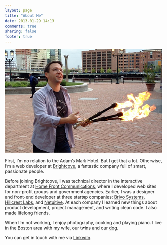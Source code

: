 ```yaml
---
layout: page
title: "About Me"
date: 2013-01-29 14:13
comments: true
sharing: false
footer: true
---
```


![Adam Mark](/images/about/adammark.jpg)

First, I’m no relation to the Adam’s Mark Hotel. But I get that a lot.
Otherwise, I’m a web developer at [Brightcove][1], a fantastic company full 
of smart, passionate people.

Before joining Brightcove, I was technical director in the interactive
department at [Home Front Communications][2], where I developed web sites for
non-profit groups and government agencies. Earlier, I was a designer and 
front-end developer at three startup companies: [Brivo Systems][3], 
[Hillcrest Labs][4], and [Netuitive][5]. At each company I learned new 
things about product development, project management, and writing clean code.
 I also made lifelong friends.

When I’m not working, I enjoy photography, cooking and playing piano. I live
in the Boston area with my wife, our twins and our [dog][6].

You can get in touch with me via [LinkedIn][7].

[1]: http://brightcove.com/
[2]: http://homefrontdc.com/
[3]: http://www.brivo.com/
[4]: http://www.hillcrestlabs.com/
[5]: http://www.netuitive.com/
[6]: http://instagram.com/p/FUjym/
[7]: http://www.linkedin.com/in/adammark/
